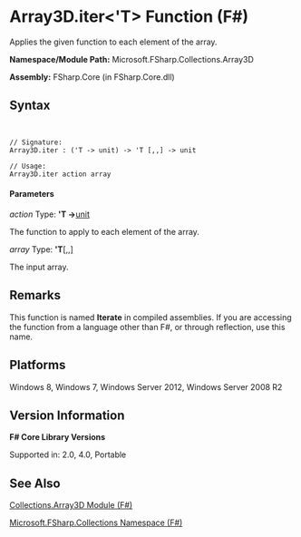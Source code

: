 # Array3D.iter<'T> Function (F#)

Applies the given function to each element of the array.

**Namespace/Module Path:** Microsoft.FSharp.Collections.Array3D

**Assembly:** FSharp.Core (in FSharp.Core.dll)


## Syntax


```


// Signature:
Array3D.iter : ('T -> unit) -> 'T [,,] -> unit

// Usage:
Array3D.iter action array

```



#### Parameters
*action*
Type: **'T -&gt;**[unit](http://msdn.microsoft.com/en-us/library/00b837c2-6c8a-483a-87d3-0479c64037a7)


The function to apply to each element of the array.


*array*
Type: **'T**[[,,]](http://msdn.microsoft.com/en-us/library/b4e5b35b-dc83-4b50-94aa-85fcf3ccb2b0)


The input array.




## Remarks
This function is named **Iterate** in compiled assemblies. If you are accessing the function from a language other than F#, or through reflection, use this name.


## Platforms
Windows 8, Windows 7, Windows Server 2012, Windows Server 2008 R2


## Version Information
**F# Core Library Versions**

Supported in: 2.0, 4.0, Portable




## See Also
[Collections.Array3D Module &#40;F&#35;&#41;](Collections.Array3D+Module+%28FSharp%29.md)

[Microsoft.FSharp.Collections Namespace &#40;F&#35;&#41;](Microsoft.FSharp.Collections+Namespace+%28FSharp%29.md)

